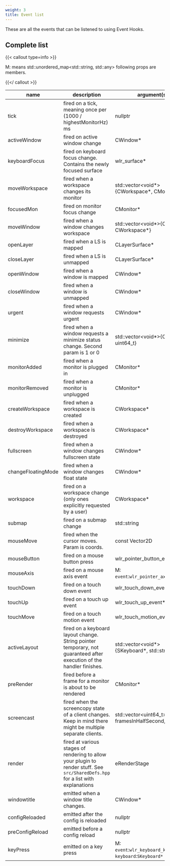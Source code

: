 ```yaml
---
weight: 3
title: Event list
---
```


These are all the events that can be listened to using Event Hooks.

## Complete list

{{< callout type=info >}}

M: means std::unordered_map<std::string, std::any> following props are members.

{{</ callout >}}

| name               | description                                                                                                                      | argument(s)                                                   | cancellable |
| ------------------ | -------------------------------------------------------------------------------------------------------------------------------- | ------------------------------------------------------------- | ----------- |
| tick               | fired on a tick, meaning once per (1000 / highestMonitorHz) ms                                                                   | nullptr                                                       | ✕           |
| activeWindow       | fired on active window change                                                                                                    | CWindow*                                                      | ✕           |
| keyboardFocus      | fired on keyboard focus change. Contains the newly focused surface                                                               | wlr_surface*                                                  | ✕           |
| moveWorkspace      | fired when a workspace changes its monitor                                                                                       | std::vector<void*>{CWorkspace*, CMonitor*}                    | ✕           |
| focusedMon         | fired on monitor focus change                                                                                                    | CMonitor*                                                     | ✕           |
| moveWindow         | fired when a window changes workspace                                                                                            | std::vector<void*>{CWindow*, CWorkspace*}                     | ✕           |
| openLayer          | fired when a LS is mapped                                                                                                        | CLayerSurface*                                                | ✕           |
| closeLayer         | fired when a LS is unmapped                                                                                                      | CLayerSurface*                                                | ✕           |
| openWindow         | fired when a window is mapped                                                                                                    | CWindow*                                                      | ✕           |
| closeWindow        | fired when a window is unmapped                                                                                                  | CWindow*                                                      | ✕           |
| urgent             | fired when a window requests urgent                                                                                              | CWindow*                                                      | ✕           |
| minimize           | fired when a window requests a minimize status change. Second param is 1 or 0                                                    | std::vector<void*>{CWindow*, uint64_t}                        | ✕           |
| monitorAdded       | fired when a monitor is plugged in                                                                                               | CMonitor*                                                     | ✕           |
| monitorRemoved     | fired when a monitor is unplugged                                                                                                | CMonitor*                                                     | ✕           |
| createWorkspace    | fired when a workspace is created                                                                                                | CWorkspace*                                                   | ✕           |
| destroyWorkspace   | fired when a workspace is destroyed                                                                                              | CWorkspace*                                                   | ✕           |
| fullscreen         | fired when a window changes fullscreen state                                                                                     | CWindow*                                                      | ✕           |
| changeFloatingMode | fired when a window changes float state                                                                                          | CWindow*                                                      | ✕           |
| workspace          | fired on a workspace change (only ones explicitly requested by a user)                                                           | CWorkspace*                                                   | ✕           |
| submap             | fired on a submap change                                                                                                         | std::string                                                   | ✕           |
| mouseMove          | fired when the cursor moves. Param is coords.                                                                                    | const Vector2D                                                | ✔           |
| mouseButton        | fired on a mouse button press                                                                                                    | wlr_pointer_button_event*                                     | ✔           |
| mouseAxis          | fired on a mouse axis event                                                                                                      | M: `event`:`wlr_pointer_axis_event*`                          | ✔           |
| touchDown          | fired on a touch down event                                                                                                      | wlr_touch_down_event*                                         | ✔           |
| touchUp            | fired on a touch up event                                                                                                        | wlr_touch_up_event*                                           | ✔           |
| touchMove          | fired on a touch motion event                                                                                                    | wlr_touch_motion_event*                                       | ✔           |
| activeLayout       | fired on a keyboard layout change. String pointer temporary, not guaranteed after execution of the handler finishes.             | std::vector<void*>{SKeyboard*, std::string*}                  | ✕           |
| preRender          | fired before a frame for a monitor is about to be rendered                                                                       | CMonitor*                                                     | ✕           |
| screencast         | fired when the screencopy state of a client changes. Keep in mind there might be multiple separate clients.                      | std::vector<uint64_t>{state, framesInHalfSecond, owner}       | ✕           |
| render             | fired at various stages of rendering to allow your plugin to render stuff. See `src/SharedDefs.hpp` for a list with explanations | eRenderStage                                                  | ✕           |
| windowtitle        | emitted when a window title changes.                                                                                             | CWindow*                                                      | ✕           |
| configReloaded     | emitted after the config is reloaded                                                                                             | nullptr                                                       | ✕           |
| preConfigReload    | emitted before a config reload                                                                                                   | nullptr                                                       | ✕           |
| keyPress           | emitted on a key press                                                                                                           | M: `event`:`wlr_keyboard_key_event*`, `keyboard`:`SKeyboard*` | ✔           |
